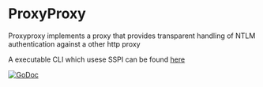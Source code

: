 # ProxyProxy

Proxyproxy implements a proxy that provides transparent handling of NTLM authentication
against a other http proxy

A executable CLI which usese SSPI can be found [here](https://github.com/Neothorn23/proxyproxy-cli)

[![GoDoc](https://godoc.org/github.com/Neothorn23/proxyproxy?status.svg)](https://godoc.org/github.com/Neothorn23/proxyproxy)
